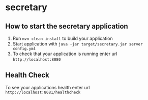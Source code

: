 # secretary

How to start the secretary application
---

1. Run `mvn clean install` to build your application
1. Start application with `java -jar target/secretary.jar server config.yml`
1. To check that your application is running enter url `http://localhost:8080`

Health Check
---

To see your applications health enter url `http://localhost:8081/healthcheck`
